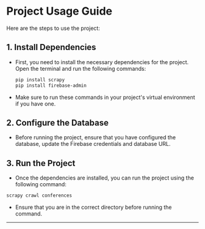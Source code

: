 
# Project Usage Guide

Here are the steps to use the project:

## 1. Install Dependencies

- First, you need to install the necessary dependencies for the project. Open the terminal and run the following commands:

   ```bash
   pip install scrapy
   pip install firebase-admin
  ```

- Make sure to run these commands in your project's virtual environment if you have one.

## 2. Configure the Database
- Before running the project, ensure that you have configured the database, update the Firebase credentials and database URL.

## 3. Run the Project
- Once the dependencies are installed, you can run the project using the following command:
```bash
scrapy crawl conferences
```
- Ensure that you are in the correct directory before running the command.

___
